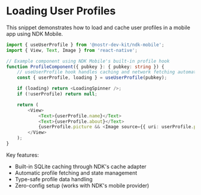 # Loading User Profiles

This snippet demonstrates how to load and cache user profiles in a mobile app using NDK Mobile.

```typescript
import { useUserProfile } from '@nostr-dev-kit/ndk-mobile';
import { View, Text, Image } from 'react-native';

// Example component using NDK Mobile's built-in profile hook
function ProfileComponent({ pubkey }: { pubkey: string }) {
    // useUserProfile hook handles caching and network fetching automatically
    const { userProfile, loading } = useUserProfile(pubkey);

    if (loading) return <LoadingSpinner />;
    if (!userProfile) return null;

    return (
        <View>
            <Text>{userProfile.name}</Text>
            <Text>{userProfile.about}</Text>
            {userProfile.picture && <Image source={{ uri: userProfile.picture }} />}
        </View>
    );
}
```

Key features:

- Built-in SQLite caching through NDK's cache adapter
- Automatic profile fetching and state management
- Type-safe profile data handling
- Zero-config setup (works with NDK's mobile provider)
